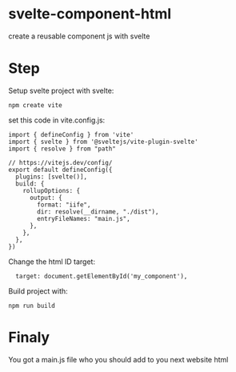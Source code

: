 # svelte-component-html
create a reusable component js with svelte

# Step
Setup svelte project with svelte:
```
npm create vite
```
set this code in vite.config.js:

```
import { defineConfig } from 'vite'
import { svelte } from '@sveltejs/vite-plugin-svelte'
import { resolve } from "path"

// https://vitejs.dev/config/
export default defineConfig({
  plugins: [svelte()],
  build: {
    rollupOptions: {
      output: {
        format: "iife",
        dir: resolve(__dirname, "./dist"),
        entryFileNames: "main.js",
      },
    },
  },
})
```

Change the html ID target:
```
  target: document.getElementById('my_component'),
```

Build project with:
```
npm run build
```

# Finaly

You got a main.js file who you should add to you next website html
